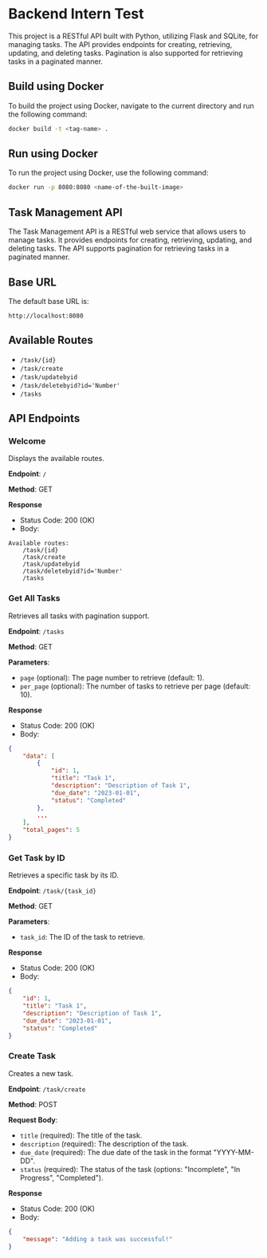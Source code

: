 # Backend Intern Test

This project is a RESTful API built with Python, utilizing Flask and SQLite, for managing tasks. The API provides endpoints for creating, retrieving, updating, and deleting tasks. Pagination is also supported for retrieving tasks in a paginated manner.

## Build using Docker

To build the project using Docker, navigate to the current directory and run the following command:

```bash
docker build -t <tag-name> .
```

## Run using Docker

To run the project using Docker, use the following command:

```bash
docker run -p 8080:8080 <name-of-the-built-image>
```

## Task Management API

The Task Management API is a RESTful web service that allows users to manage tasks. It provides endpoints for creating, retrieving, updating, and deleting tasks. The API supports pagination for retrieving tasks in a paginated manner.

## Base URL

The default base URL is:

```
http://localhost:8080
```

## Available Routes

- `/task/{id}`
- `/task/create`
- `/task/updatebyid`
- `/task/deletebyid?id='Number'`
- `/tasks`

## API Endpoints

### Welcome

Displays the available routes.

**Endpoint**: `/`

**Method**: GET

**Response**

- Status Code: 200 (OK)
- Body:
```
Available routes:
    /task/{id}
    /task/create
    /task/updatebyid
    /task/deletebyid?id='Number'
    /tasks
```

### Get All Tasks

Retrieves all tasks with pagination support.

**Endpoint**: `/tasks`

**Method**: GET

**Parameters**:

- `page` (optional): The page number to retrieve (default: 1).
- `per_page` (optional): The number of tasks to retrieve per page (default: 10).

**Response**

- Status Code: 200 (OK)
- Body:
```json
{
    "data": [
        {
            "id": 1,
            "title": "Task 1",
            "description": "Description of Task 1",
            "due_date": "2023-01-01",
            "status": "Completed"
        },
        ...
    ],
    "total_pages": 5
}
```

### Get Task by ID

Retrieves a specific task by its ID.

**Endpoint**: `/task/{task_id}`

**Method**: GET

**Parameters**:

- `task_id`: The ID of the task to retrieve.

**Response**

- Status Code: 200 (OK)
- Body:
```json
{
    "id": 1,
    "title": "Task 1",
    "description": "Description of Task 1",
    "due_date": "2023-01-01",
    "status": "Completed"
}
```

### Create Task

Creates a new task.

**Endpoint**: `/task/create`

**Method**: POST

**Request Body**:

- `title` (required): The title of the task.
- `description` (required): The description of the task.
- `due_date` (required): The due date of the task in the format "YYYY-MM-DD".
- `status` (required): The status of the task (options: "Incomplete", "In Progress", "Completed").

**Response**

- Status Code: 200 (OK)
- Body:
```json
{
    "message": "Adding a task was successful!"
}
```
